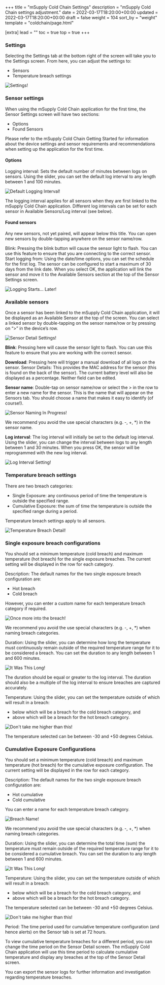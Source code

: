 +++
title = "mSupply Cold Chain Settings"
description = "mSupply Cold Chain settings adjustment."
date = 2022-03-17T18:20:00+00:00
updated = 2022-03-17T18:20:00+00:00
draft = false
weight = 104
sort_by = "weight"
template = "coldchain/page.html"

[extra]
lead = ""
toc = true
top = true
+++

### Settings

Selecting the Settings tab at the bottom right of the screen will take you to the Settings screen. From here, you can adjust the settings to:

* Sensors
* Temperature breach settings

![Settings!](/coldchain/images/settings.png)

### Sensor settings

When using the mSupply Cold Chain application for the first time, the Sensor Settings screen will have two sections:

* Options
* Found Sensors

Please refer to the mSupply Cold Chain Getting Started for information about the device settings and sensor requirements and recommendations when setting up the application for the first time.

#### Options

Logging interval: Sets the default number of minutes between logs on sensors. Using the slider, you can set the default log interval to any length between 1 and 100 minutes. 

![Default Logging Interval!](/coldchain/images/log_interval_setting.png)

The logging interval applies for all sensors when they are first linked to the mSupply Cold Chain application. Different log intervals can be set for each sensor in Available Sensors/Log interval (see below).

#### Found sensors

Any new sensors, not yet paired, will appear below this title. You can open new sensors by double-tapping anywhere on the sensor name/row.

Blink: Pressing the blink button will cause the sensor light to flash. You can use this feature to ensure that you are connecting to the correct sensor.
Start logging from: Using the date/time options, you can set the schedule for the first log. The sensor can be configured to start a maximum of 30 days from the link date. When you select OK, the application will link the sensor and move it to the Available Sensors section at the top of the Sensor Settings screen.

![Logging Starts... Later!](/coldchain/images/logging_start_date_time.png)

### Available sensors

Once a sensor has been linked to the mSupply Cold Chain application, it will be displayed as an Available Sensor at the top of the screen. You can select a linked sensor by double-tapping on the sensor name/row or by pressing on “>” in the device’s row.

![Sensor Detail Settings!](/coldchain/images/sensor_detail_settings.png)

**Blink**: Pressing here will cause the sensor light to flash. You can use this feature to ensure that you are working with the correct sensor.

**Download**: Pressing here will trigger a manual download of all logs on the sensor.
Sensor Details: This provides the MAC address for the sensor (this is found on the back of the sensor). The current battery level will also be displayed as a percentage. Neither field can be edited.

**Sensor name**: Double-tap on sensor name/row or select the > in the row to enter a new name for the sensor. This is the name that will appear on the Sensors tab. You should choose a name that makes it easy to identify (of course!).

![Sensor Naming In Progress!](/coldchain/images/sensor_name_entry.png)

We recommend you avoid the use special characters (e.g. -, +, \*) in the sensor name.

**Log interval**: The log interval will initially be set to the default log interval. Using the slider, you can change the interval between logs to any length between 1 and 30 minutes. When you press OK, the sensor will be reprogrammed with the new log interval.

![Log Interval Setting!](/coldchain/images/log_interval__individual_setting.png)

### Temperature breach settings

There are two breach categories:

* Single Exposure: any continuous period of time the temperature is outside the specified range.
* Cumulative Exposure: the sum of time the temperature is outside the specified range during a period.

Temperature breach settings apply to all sensors.

![Temperature Breach Detail!](/coldchain/images/temperature_breach_detail.png)

### Single exposure breach configurations

You should set a minimum temperature (cold breach) and maximum temperature (hot breach) for the single exposure breaches. The current setting will be displayed in the row for each category.

Description: The default names for the two single exposure breach configuration are:

* Hot breach
* Cold breach

However, you can enter a custom name for each temperature breach category if required.

![Once more into the breach!](/coldchain/images/breach_naming.png)

We recommend you avoid the use special characters (e.g. -, +, \*) when naming breach categories.

Duration: Using the slider, you can determine how long the temperature must continuously remain outside of the required temperature range for it to be considered a breach. You can set the duration to any length between 1 and 600 minutes.

![It Was This Long!](/coldchain/images/breach_duration.png)

The duration should be equal or greater to the log interval. The duration should also be a multiple of the log interval to ensure breaches are captured accurately.

Temperature: Using the slider, you can set the temperature outside of which will result in a breach:

* below which will be a breach for the cold breach category, and
* above which will be a breach for the hot breach category.

![Don't take me higher than this!](/coldchain/images/upper_breach_threshold.png)

The temperature selected can be between -30 and +50 degrees Celsius.

### Cumulative Exposure Configurations

You should set a minimum temperature (cold breach) and maximum temperature (hot breach) for the cumulative exposure configuration. The current setting will be displayed in the row for each category.

Description: The default names for the two single exposure breach configuration are:

* Hot cumulative
* Cold cumulative

You can enter a name for each temperature breach category.

![Breach Name!](/coldchain/images/breach_name.png)

We recommend you avoid the use special characters (e.g. -, +, \*) when naming breach categories.

Duration: Using the slider, you can determine the total time (sum) the temperature must remain outside of the required temperature range for it to be considered a cumulative breach. You can set the duration to any length between 1 and 600 minutes. 

![It Was This Long!](/coldchain/images/breach_duration.png)

Temperature: Using the slider, you can set the temperature outside of which will result in a breach:

* below which will be a breach for the cold breach category, and
* above which will be a breach for the hot breach category.

The temperature selected can be between -30 and +50 degrees Celsius. 

![Don't take me higher than this!](/coldchain/images/upper_breach_threshold.png)

Period: The time period used for cumulative temperature configuration (and hence alerts) on the Sensor tab is set at 72 hours.

To view cumulative temperature breaches for a different period, you can change the time period on the Sensor Detail screen. The mSupply Cold Chain application will use this time period to calculate cumulative temperature and display any breaches at the top of the Sensor Detail screen.

You can export the sensor logs for further information and investigation regarding temperature breaches. 